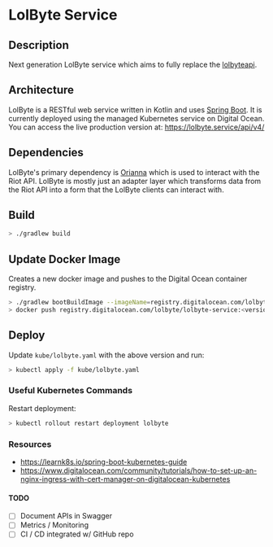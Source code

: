 # LolByte Service

## Description

Next generation LolByte service which aims to fully replace the [lolbyteapi](https://github.com/ACSchott526/lolbyteapi).

## Architecture

LolByte is a RESTful web service written in Kotlin and uses [Spring Boot](https://spring.io/projects/spring-boot). It is currently deployed using the managed Kubernetes service on Digital Ocean. You can access the live production version at: https://lolbyte.service/api/v4/

## Dependencies

LolByte's primary dependency is [Orianna](https://github.com/meraki-analytics/orianna) which is used to interact with the Riot API. LolByte is mostly just an adapter layer which transforms data from the Riot API into a form that the LolByte clients can interact with.

## Build

```bash
> ./gradlew build
```

## Update Docker Image

Creates a new docker image and pushes to the Digital Ocean container registry.

```bash
> ./gradlew bootBuildImage --imageName=registry.digitalocean.com/lolbyte/lolbyte-service:<version>
> docker push registry.digitalocean.com/lolbyte/lolbyte-service:<version>
```

## Deploy

Update `kube/lolbyte.yaml` with the above version and run:

```bash
> kubectl apply -f kube/lolbyte.yaml
```

### Useful Kubernetes Commands

Restart deployment:

```bash
> kubectl rollout restart deployment lolbyte
```

### Resources

- https://learnk8s.io/spring-boot-kubernetes-guide
- https://www.digitalocean.com/community/tutorials/how-to-set-up-an-nginx-ingress-with-cert-manager-on-digitalocean-kubernetes

#### TODO

- [ ] Document APIs in Swagger
- [ ] Metrics / Monitoring
- [ ] CI / CD integrated w/ GitHub repo